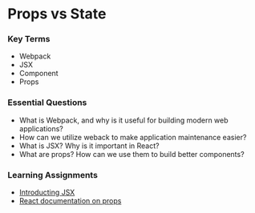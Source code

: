 # Props vs State

### Key Terms
- Webpack
- JSX
- Component
- Props

### Essential Questions

- What is Webpack, and why is it useful for building modern web applications? 
- How can we utilize weback to make application maintenance easier?
- What is JSX? Why is it important in React?
- What are props? How can we use them to build better components?

### Learning Assignments

-  [Introducting JSX](https://reactjs.org/docs/introducing-jsx.html)
- [React documentation on props](https://reactjs.org/docs/components-and-props.html#function-and-class-components)




